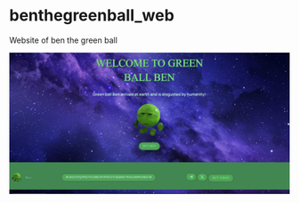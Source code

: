 # benthegreenball_web
Website of ben the green ball

![alt text](https://github.com/maba1337/benthegreenball_web/blob/main/website_ben.png)
